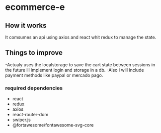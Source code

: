 # ecommerce-e

## How it works 
It comsumes an api using axios and react whit redux to manage the state.

## Things to improve
-Actualy uses the localstorage to save the cart state between sessions
in the future ill implement login and storage in a db.
-Also i will include payment methods like paypal or mercado pago.

### required dependencies
- react
- redux
- axios
- react-router-dom
- swiper.js
- @fortawesome/fontawesome-svg-core
